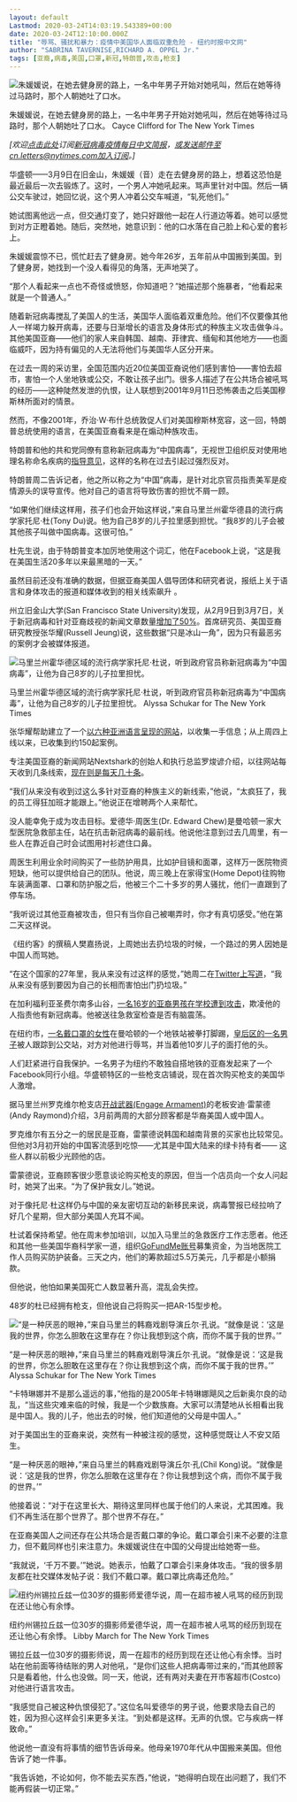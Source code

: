 ```yaml
---
layout: default
Lastmod: 2020-03-24T14:03:19.543389+00:00
date: 2020-03-24T12:10:00.000Z
title: "辱骂、骚扰和暴力：疫情中美国华人面临双重危险 - 纽约时报中文网"
author: "SABRINA TAVERNISE,RICHARD A. OPPEL Jr."
tags: [亚裔,病毒,美国,口罩,新冠,特朗普,攻击,枪支]
---
```


![朱媛媛说，在她去健身房的路上，一名中年男子开始对她吼叫，然后在她等待过马路时，那个人朝她吐了口水。](https://images.weserv.nl/?url=https%3A//static01.nyt.com/images/2020/03/20/us/00VIRUS-ASIANFEAR-zhu/merlin_170758545_da314342-bdf7-4cd5-91ae-65d33c6ade80-jumbo.jpg)

朱媛媛说，在她去健身房的路上，一名中年男子开始对她吼叫，然后在她等待过马路时，那个人朝她吐了口水。 Cayce Clifford for The New York Times

_\[欢迎_[_点击此处_](https://sso.nytcn.me/email/?source=top-right)_订阅_[_新冠病毒疫情每日中文简报_](https://cn.nytimes.com/morning-brief/)_，或发送邮件至cn.letters@nytimes.com加入订阅。\]_

华盛顿——3月9日在旧金山，朱媛媛（音）走在去健身房的路上，想着这恐怕是最近最后一次去锻炼了。这时，一个男人冲她吼起来。骂声里针对中国。然后一辆公交车驶过，她回忆说，这个男人冲着公交车喊道，“轧死他们。”

她试图离他远一点，但交通灯变了，她只好跟他一起在人行道边等着。她可以感觉到对方正瞪着她。随后，突然地，她意识到：他的口水落在自己脸上和心爱的套衫上。

朱媛媛震惊不已，慌忙赶去了健身房。她今年26岁，五年前从中国搬到美国。到了健身房，她找到一个没人看得见的角落，无声地哭了。

“那个人看起来一点也不奇怪或愤怒，你知道吧？”她描述那个施暴者，“他看起来就是一个普通人。”

随着新冠病毒搅乱了美国人的生活，美国华人面临着双重危险。他们不仅要像其他人一样竭力躲开病毒，还要与日渐增长的语言及身体形式的种族主义攻击做争斗。其他美国亚裔——他们的家人来自韩国、越南、菲律宾、缅甸和其他地方——也面临威吓，因为持有偏见的人无法将他们与美国华人区分开来。

在过去一周的采访里，全国范围内近20位美国亚裔说他们感到害怕——害怕去超市，害怕一个人坐地铁或公交，不敢让孩子出门。很多人描述了在公共场合被吼骂的经历——这种陡然发泄的仇恨，让人联想到2001年9月11日恐怖袭击之后美国穆斯林所面对的情景。

然而，不像2001年，乔治·W·布什总统敦促人们对美国穆斯林宽容，这一回，特朗普总统使用的语言，在美国亚裔看来是在煽动种族攻击。

特朗普和他的共和党同僚有意称新冠病毒为“中国病毒”，无视世卫组织反对使用地理名称命名疾病的[指导意见](https://www.who.int/mediacentre/news/notes/2015/naming-new-diseases/en/)，这样的名称在过去引起过强烈反对。

特朗普周二告诉记者，他之所以称之为“中国”病毒，是针对北京官员指责美军是疫情源头的误导宣传。他对自己的语言将导致伤害的担忧不屑一顾。

“如果他们继续这样用，孩子们也会开始这样说，”来自马里兰州霍华德县的流行病学家托尼·杜(Tony Du)说。他为自己8岁的儿子拉里感到担忧。“我8岁的儿子会被其他孩子叫做中国病毒。这很可怕。”

杜先生说，由于特朗普变本加厉地使用这个词汇，他在Facebook上说，“这是我在美国生活20多年以来最黑暗的一天。”

虽然目前还没有准确的数据，但据亚裔美国人倡导团体和研究者说，报纸上关于语言和身体攻击的报道和媒体收到的相关线索飙升 。

州立旧金山大学(San Francisco State University)发现，从2月9日到3月7日，关于新冠病毒和针对亚裔歧视的新闻文章数量[增加了50%](https://tinyurl.com/s4prwnj)。首席研究员、美国亚裔研究教授张华耀(Russell Jeung)说，这些数据“只是冰山一角”，因为只有最恶劣的案例才会被媒体报道。

![马里兰州霍华德区域的流行病学家托尼·杜说，听到政府官员称新冠病毒为“中国病毒”，让他为自己8岁的儿子拉里担忧。](https://images.weserv.nl/?url=https%3A//static01.nyt.com/images/2020/03/20/us/00VIRUS-ASIANFEAR-du/merlin_170748975_c4612d66-ee9b-41ab-aef2-d097fe57d0aa-master1050.jpg)

马里兰州霍华德区域的流行病学家托尼·杜说，听到政府官员称新冠病毒为“中国病毒”，让他为自己8岁的儿子拉里担忧。 Alyssa Schukar for The New York Times

张华耀帮助建立了一个[以六种亚洲语言呈现的网站](http://www.asianpacificpolicyandplanningcouncil.org/stop-aapi-hate/?fbclid=IwAR3JVKlK6InoJIVAS2brulW7EGgoVTSPsbiwZxQ16TyRgD4F5VYXI8gTqD0)，以收集一手信息；从上周四上线以来，已收集到约150起案例。

专注美国亚裔的新闻网站Nextshark的创始人和执行总监罗焌谚介绍，以往网站每天收到几条线索，[现在则是每天几十条](https://nextshark.com/tag/racism/)。

“我们从来没有收到过这么多针对亚裔的种族主义的新线索，”他说，“太疯狂了，我的员工得狂加班才能跟上。”他说正在增聘两个人来帮忙。

没人能幸免于成为攻击目标。爱德华·周医生(Dr. Edward Chew)是曼哈顿一家大型医院急救部主任，站在抗击新冠病毒的最前线。他说他注意到过去几周里，有一些人在靠近自己时会试图用衬衫遮住口鼻。

周医生利用业余时间购买了一些防护用具，比如护目镜和面罩，这样万一医院物资短缺，他可以提供给自己的团队。他说，周三晚上在家得宝(Home Depot)往购物车装满面罩、口罩和防护服之后，他被三个二十多岁的男人骚扰，他们一直跟到了停车场。

“我听说过其他亚裔被攻击，但只有当你自己被嘲弄时，你才有真切感受。”他在第二天这样说。

《纽约客》的撰稿人樊嘉扬说，上周她出去扔垃圾的时候，一个路过的男人因她是中国人而骂她。

“在这个国家的27年里，我从来没有过这样的感觉，”她周二在[Twitter上写道](https://twitter.com/JiayangFan/status/1240111033550766080)，“我从来没有感到要因为自己的长相而害怕出门扔垃圾。”

在加利福利亚圣费尔南多山谷，[一名16岁的亚裔男孩在学校遭到攻击](https://www.cbsnews.com/news/coronavirus-bullies-attack-asian-teen-los-angeles-accusing-him-of-having-coronavirus/)，欺凌他的人指责他有新冠病毒。他被送往急救室检查是否有脑震荡。

在纽约市，[一名戴口罩的女性](https://www.newsweek.com/new-york-subway-attack-coronavirus-woman-mask-1485842)在曼哈顿的一个地铁站被拳打脚踢，[皇后区的一名男子](https://nypost.com/2020/03/14/victim-of-possible-coronavirus-hate-crime-in-queens-speaks-out/)被人跟踪到公交站，对方对他进行辱骂，并当着他10岁儿子的面打他的头。

人们赶紧进行自我保护。一名男子为纽约不敢独自搭地铁的亚裔发起来了一个Facebook同行小组。华盛顿特区的一些枪支店铺说，现在首次购买枪支的美国华人激增。

据马里兰州罗克维尔枪支店[开战武器(Engage Armament)](http://www.engagearmament.com/)的老板安迪·雷蒙德(Andy Raymond)介绍，3月前两周的大部分顾客都是华裔美国人或中国人。

罗克维尔有五分之一的居民是亚裔，雷蒙德说韩国和越南背景的买家也比较常见。但他对3月初开始的中国客流感到吃惊——尤其是中国大陆来的绿卡持有者—— 这些人群以前极少光顾他的店。

雷蒙德说，亚裔顾客很少愿意谈论购买枪支的原因，但当一个店员向一个女人问起时，她哭了出来。“为了保护我女儿。”她说。

对于像托尼·杜这样仍与中国的亲友密切互动的新移民来说，病毒警报已经拉响了好几个星期，但大部分美国人充耳不闻。

杜试着保持希望。他在周末参加培训，以加入马里兰的急救医疗工作志愿者。他还和其他一些美国华裔科学家一道，组织[GoFundMe账号](https://www.gofundme.com/f/protect-us-hcp-against-covid19?utm_source=customer&utm_medium=sms&utm_campaign=p_cp+share-sheet)募集资金，为当地医院工作人员购买防护装备。三天之内，他们的筹款超过5.5万美元，几乎都是小额捐款。

但他说，他怕如果美国死亡人数显著升高，混乱会失控。

48岁的杜已经拥有枪支，但他说自己将购买一把AR-15型步枪。

![“是一种厌恶的眼神，”来自马里兰的韩裔戏剧导演丘尔·孔说。“就像是说：‘这是我的世界，你怎么胆敢在这里存在？你让我想到这个病，而你不属于我的世界。’”](https://images.weserv.nl/?url=https%3A//static01.nyt.com/images/2020/03/20/us/00VIRUS-ASIANFEAR-kong2/merlin_170749023_64475cdf-fdd8-4f8e-a2fe-262d734a5f94-master1050.jpg)

“是一种厌恶的眼神，”来自马里兰的韩裔戏剧导演丘尔·孔说。“就像是说：‘这是我的世界，你怎么胆敢在这里存在？你让我想到这个病，而你不属于我的世界。’” Alyssa Schukar for The New York Times

“卡特琳娜并不是那么遥远的事，”他指的是2005年卡特琳娜飓风之后新奥尔良的动乱，“当这些灾难来临的时候，我是一个少数族裔。大家可以清楚地从长相看出我是中国人。我的儿子，他出去的时候，他们知道他的父母是中国人。”

对于美国出生的亚裔来说，突然有一种被注视的感觉，这种感觉既让人不安又陌生。

“是一种厌恶的眼神，”来自马里兰的韩裔戏剧导演丘尔·孔(Chil Kong)说。“就像是说：‘这是我的世界，你怎么胆敢在这里存在？你让我想到这个病，而你不属于我的世界。’”

他接着说：“对于在这里长大、期待这里同样也属于他们的人来说，尤其困难。我们不再生活在那个世界了。那个世界不存在。”

在亚裔美国人之间还存在公共场合是否戴口罩的争论。戴口罩会引来不必要的注意力，但不戴同样也引来注意力。朱媛媛说住在中国的父母提出给她寄一些。

“我就说，‘千万不要。’”她说。她表示，怕戴了口罩会引来身体攻击。“我的很多朋友都在社交媒体发帖子说：我们不戴口罩。戴口罩比病毒还危险。”

![纽约州锡拉丘兹一位30岁的摄影师爱德华说，周一在超市被人吼骂的经历到现在还让他心有余悸。](https://images.weserv.nl/?url=https%3A//static01.nyt.com/images/2020/03/20/us/00VIRUS-ASIANFEAR/merlin_170754975_ce72a42d-1cab-4083-84de-807df38704fc-master1050.jpg)

纽约州锡拉丘兹一位30岁的摄影师爱德华说，周一在超市被人吼骂的经历到现在还让他心有余悸。 Libby March for The New York Times

锡拉丘兹一位30岁的摄影师说，周一在超市的经历到现在还让他心有余悸。当时站在他前面等待结账的男人对他吼，“是你们这些人把病毒带过来的，”而其他顾客只是看着他，什么也没做。同一天，他说，还有两对夫妻在开市客超市(Costco)对他进行语言攻击。

“我感觉自己被这种仇恨侵犯了。”这位名叫爱德华的男子说，他要求隐去自己的姓，因为担心这样会引来更多关注。“到处都是这样。无声的仇恨。它与疾病一样致命。”

他说他一直没有将事情的细节告诉母亲。他母亲1970年代从中国搬来美国。但他告诉了她一件事。

“我告诉她，不论如何，你不能去买东西，”他说，“她得明白现在出问题了，我们不能再假装一切正常。”

